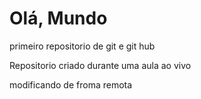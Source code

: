 # Olá, Mundo
 primeiro repositorio de git e git hub

Repositorio criado durante uma aula ao vivo

modificando de froma remota 
